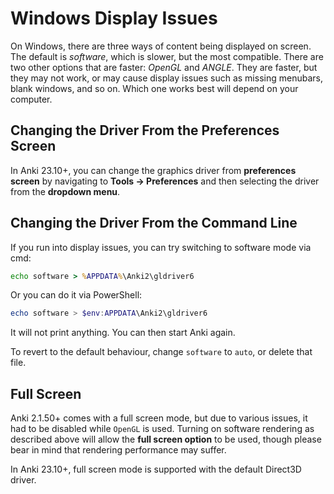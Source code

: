 # Windows Display Issues

<!-- toc -->

On Windows, there are three ways of content being displayed on screen. The
default is _software_, which is slower, but the most compatible. There are two
other options that are faster: _OpenGL_ and _ANGLE_. They are faster, but they
may not work, or may cause display issues such as missing menubars, blank
windows, and so on. Which one works best will depend on your computer.


## Changing the Driver From the Preferences Screen
In Anki 23.10+, you can change the graphics driver from **preferences screen** by
navigating to **Tools → Preferences** and then selecting the driver from the
**dropdown menu**.


## Changing the Driver From the Command Line
If you run into display issues, you can try switching to software mode via cmd:

```bat
echo software > %APPDATA%\Anki2\gldriver6
```

Or you can do it via PowerShell:

```powershell
echo software > $env:APPDATA\Anki2\gldriver6
```

It will not print anything. You can then start Anki again.

To revert to the default behaviour, change `software` to `auto`, or delete that file.

## Full Screen

Anki 2.1.50+ comes with a full screen mode, but due to various issues, it had to
be disabled while `OpenGL` is used. Turning on software rendering as described
above will allow the **full screen option** to be used, though please bear in mind
that rendering performance may suffer.

In Anki 23.10+, full screen mode is supported with the default Direct3D driver.
